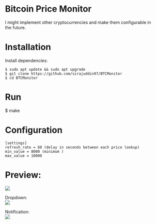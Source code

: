 # Bitcoin Price Monitor
I might implement other cryptocurrencies and make them configurable in the future.

# Installation
Install dependencies:
```
$ sudo apt update && sudo apt upgrade
$ git clone https://github.com/sirajuddin97/BTCMonitor
$ cd BTCMonitor
```

# Run
$ make

# Configuration
```
[settings]
refresh_rate = 60 (delay in seconds between each price lookup)
min_value = 8000 (minimum )
max_value = 10000
```

# Preview:
![](https://i.imgur.com/pLPlwpT.png?1)

Dropdown:<br>
![](https://i.imgur.com/m9sCl0k.png?1)

Notification:<br>
![](https://i.imgur.com/N6Xl1vt.png?1)
